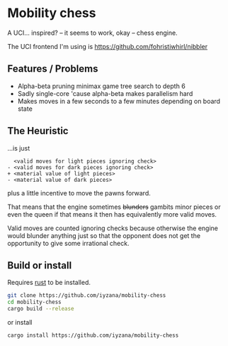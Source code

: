 # Mobility chess

A UCI… inspired? – it seems to work, okay – chess engine.

The UCI frontend I'm using is https://github.com/fohristiwhirl/nibbler

## Features / Problems

- Alpha-beta pruning minimax game tree search to depth 6
- Sadly single-core 'cause alpha-beta makes parallelism hard
- Makes moves in a few seconds to a few minutes depending on board state

## The Heuristic

…is just

```text
  <valid moves for light pieces ignoring check>
- <valid moves for dark pieces ignoring check>
+ <material value of light pieces>
- <material value of dark pieces>
```

plus a little incentive to move the pawns forward.

That means that the engine sometimes ~~blunders~~ gambits minor pieces or even the queen if that
means it then has equivalently more valid moves.

Valid moves are counted ignoring checks because otherwise the engine would blunder anything just so
that the opponent does not get the opportunity to give some irrational check.

## Build or install

Requires [rust](https://rustup.rs/) to be installed.

```sh
git clone https://github.com/iyzana/mobility-chess
cd mobility-chess
cargo build --release
```

or install

```sh
cargo install https://github.com/iyzana/mobility-chess
```
